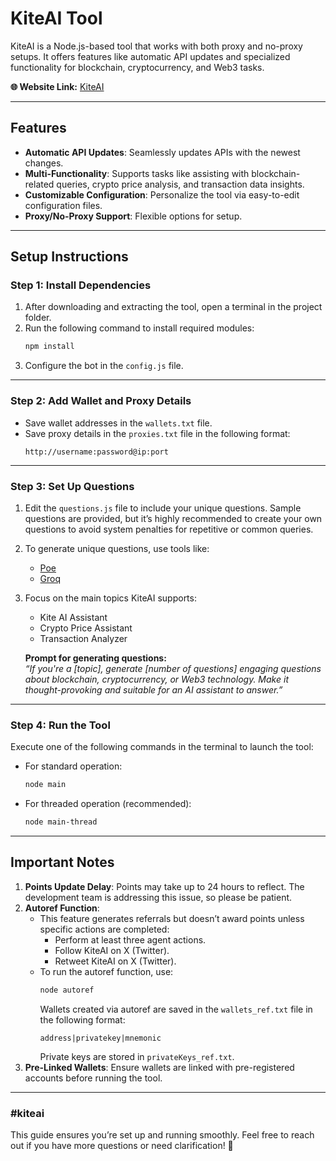 # **KiteAI Tool**

KiteAI is a Node.js-based tool that works with both proxy and no-proxy setups. It offers features like automatic API updates and specialized functionality for blockchain, cryptocurrency, and Web3 tasks.  

**🌐 Website Link:** [KiteAI](https://testnet.gokite.ai/?r=kMDdRk2k)

---

## **Features**
- **Automatic API Updates**: Seamlessly updates APIs with the newest changes.  
- **Multi-Functionality**: Supports tasks like assisting with blockchain-related queries, crypto price analysis, and transaction data insights.
- **Customizable Configuration**: Personalize the tool via easy-to-edit configuration files.
- **Proxy/No-Proxy Support**: Flexible options for setup.

---

## **Setup Instructions**

### Step 1: Install Dependencies
1. After downloading and extracting the tool, open a terminal in the project folder.  
2. Run the following command to install required modules:  
   ```bash
   npm install
   ```
3. Configure the bot in the `config.js` file.

---

### Step 2: Add Wallet and Proxy Details
- Save wallet addresses in the `wallets.txt` file.
- Save proxy details in the `proxies.txt` file in the following format:
  ```
  http://username:password@ip:port
  ```

---

### Step 3: Set Up Questions
1. Edit the `questions.js` file to include your unique questions. Sample questions are provided, but it’s highly recommended to create your own questions to avoid system penalties for repetitive or common queries.
2. To generate unique questions, use tools like:  
   - [Poe](https://poe.com)  
   - [Groq](https://groq.com)  

3. Focus on the main topics KiteAI supports:  
   - Kite AI Assistant  
   - Crypto Price Assistant  
   - Transaction Analyzer  

   **Prompt for generating questions:**  
   *“If you're a [topic], generate [number of questions] engaging questions about blockchain, cryptocurrency, or Web3 technology. Make it thought-provoking and suitable for an AI assistant to answer.”*  

---

### Step 4: Run the Tool
Execute one of the following commands in the terminal to launch the tool:
- For standard operation:  
   ```bash
   node main
   ```
- For threaded operation (recommended):  
   ```bash
   node main-thread
   ```

---

## **Important Notes**
1. **Points Update Delay**: Points may take up to 24 hours to reflect. The development team is addressing this issue, so please be patient.
2. **Autoref Function**:  
   - This feature generates referrals but doesn’t award points unless specific actions are completed:
     - Perform at least three agent actions.
     - Follow KiteAI on X (Twitter).
     - Retweet KiteAI on X (Twitter).
   - To run the autoref function, use:  
     ```bash
     node autoref
     ```
     Wallets created via autoref are saved in the `wallets_ref.txt` file in the following format:  
     ```
     address|privatekey|mnemonic
     ```
     Private keys are stored in `privateKeys_ref.txt`.
3. **Pre-Linked Wallets**: Ensure wallets are linked with pre-registered accounts before running the tool.

---

### **#kiteai**
This guide ensures you’re set up and running smoothly. Feel free to reach out if you have more questions or need clarification! 🚀
